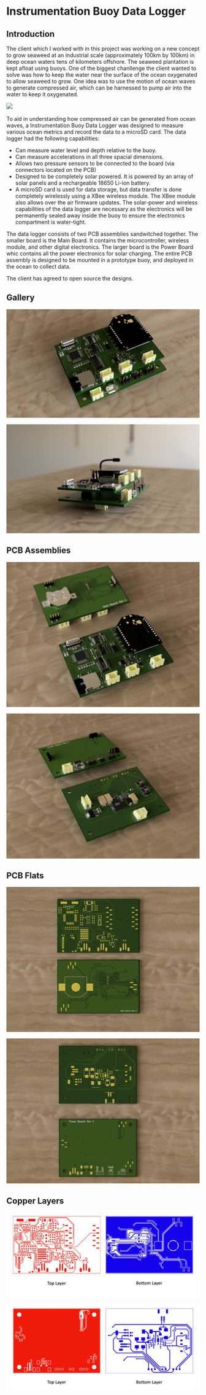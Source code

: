 # Instrumentation Buoy Data Logger

## Introduction

The client which I worked with in this project was working on a new concept to grow seaweed at an industrial scale (approximately 100km by 100km) in deep ocean waters tens of kilometers offshore. The seaweed plantation is kept afloat using buoys. One of the biggest chanllenge the client wanted to solve was how to keep the water near the surface of the ocean oxygenated to allow seaweed to grow. One idea was to use the motion of ocean waves to generate compressed air, which can be harnessed to pump air into the water to keep it oxygenated.

<img src="https://www.nortekgroup.com/imager/assets/productImages/13037/Nortek_Buoy_sideview_ff6f26cc96eab361bae6881cf23e5aaa.jpg" width="300">

To aid in understanding how compressed air can be generated from ocean waves, a Instrumentation Buoy Data Logger was designed to measure various ocean metrics and record the data to a microSD card. The data logger had the following capabilities:
- Can measure water level and depth relative to the buoy.
- Can measure accelerations in all three spacial dimensions.
- Allows two pressure sensors to be connected to the board (via connectors located on the PCB)
- Designed to be completely solar powered. It is powered by an array of solar panels and a rechargeable 18650 Li-ion battery.
- A microSD card is used for data storage, but data transfer is done completely wirelessly using a XBee wireless module. The XBee module also allows over the air firmware updates. The solar-power and wireless capabilities of the data logger are necessary as the electronics will be permanently sealed away inside the buoy to ensure the electronics compartment is water-tight.

The data logger consists of two PCB assemblies sandwitched together. The smaller board is the Main Board. It contains the microcontroller, wireless module, and other digital electronics. The larger board is the Power Board whic contains all the power electronics for solar charging. The entire PCB assembly is designed to be mounted in a prototype buoy, and deployed in the ocean to collect data.

The client has agreed to open source the designs.

## Gallery

![Instrumentation Buoy combined assembled - PCBA, image 1.](media/instrumentation-buoy-asm-1.jpg)

![Instrumentation Buoy combined assembled - PCBA, image 2.](media/instrumentation-buoy-asm-2.jpg)

## PCB Assemblies
![Instrumentation Buoy Main Board PCBA front and back.](media/main-board-asm.jpg)

![Instrumentation Buoy Power Board PCBA front and back.](media/power-board-asm.jpg)

## PCB Flats

![Instrumentation Buoy Main Board bare PCB.](media/main-board-bare.jpg)

![Instrumentation Buoy Power Board bare PCB.](media/power-board-bare.jpg)

## Copper Layers

![Main Board - copper layers, top and bottom.](media/main-board-copper-layers.jpg)

![Power Board - copper layers, top and bottom.](media/power-board-copper-layers.jpg)
